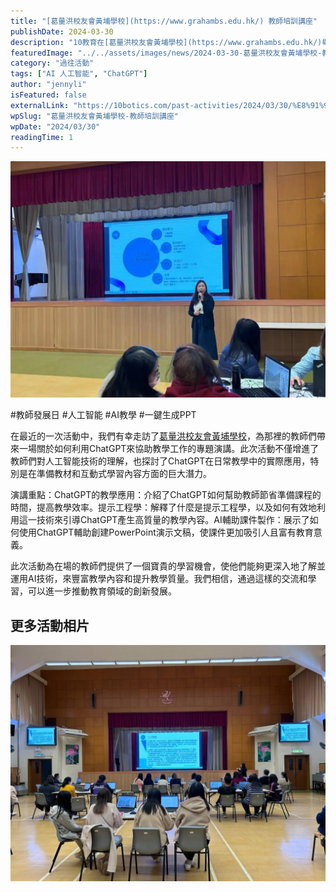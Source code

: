 ```yaml
---
title: "[葛量洪校友會黃埔學校](https://www.grahambs.edu.hk/) 教師培訓講座"
publishDate: 2024-03-30
description: "10教育在[葛量洪校友會黃埔學校](https://www.grahambs.edu.hk/)舉辦教師培訓講座，教授如何利用ChatGPT協助教學工作，包括提示工程學和AI輔助課件製作，提升教學效率與質量。"
featuredImage: "../../assets/images/news/2024-03-30-葛量洪校友會黃埔學校-教師培訓講座/image1.jpeg"
category: "過往活動"
tags: ["AI 人工智能", "ChatGPT"]
author: "jennyli"
isFeatured: false
externalLink: "https://10botics.com/past-activities/2024/03/30/%E8%91%9B%E9%87%8F%E6%B4%AA%E6%A0%A1%E5%8F%8B%E6%9C%83%E9%BB%83%E5%9F%94%E5%AD%B8%E6%A0%A1-%E6%95%99%E5%B8%AB%E5%9F%B9%E8%A8%93%E8%AC%9B%E5%BA%A7/"
wpSlug: "葛量洪校友會黃埔學校-教師培訓講座"
wpDate: "2024/03/30"
readingTime: 1
---
```


![](../../assets/images/news/2024-03-30-葛量洪校友會黃埔學校-教師培訓講座/image2.jpeg)

#教師發展日 #人工智能 #AI教學 #一鍵生成PPT

在最近的一次活動中，我們有幸走訪了[葛量洪校友會黃埔學校](https://www.grahambs.edu.hk/)，為那裡的教師們帶來一場關於如何利用ChatGPT來協助教學工作的專題演講。此次活動不僅增進了教師們對人工智能技術的理解，也探討了ChatGPT在日常教學中的實際應用，特別是在準備教材和互動式學習內容方面的巨大潛力。

演講重點：ChatGPT的教學應用：介紹了ChatGPT如何幫助教師節省準備課程的時間，提高教學效率。提示工程學：解釋了什麼是提示工程學，以及如何有效地利用這一技術來引導ChatGPT產生高質量的教學內容。AI輔助課件製作：展示了如何使用ChatGPT輔助創建PowerPoint演示文稿，使課件更加吸引人且富有教育意義。

此次活動為在場的教師們提供了一個寶貴的學習機會，使他們能夠更深入地了解並運用AI技術，來豐富教學內容和提升教學質量。我們相信，通過這樣的交流和學習，可以進一步推動教育領域的創新發展。

## 更多活動相片

![](../../assets/images/news/2024-03-30-葛量洪校友會黃埔學校-教師培訓講座/image3.jpeg)

